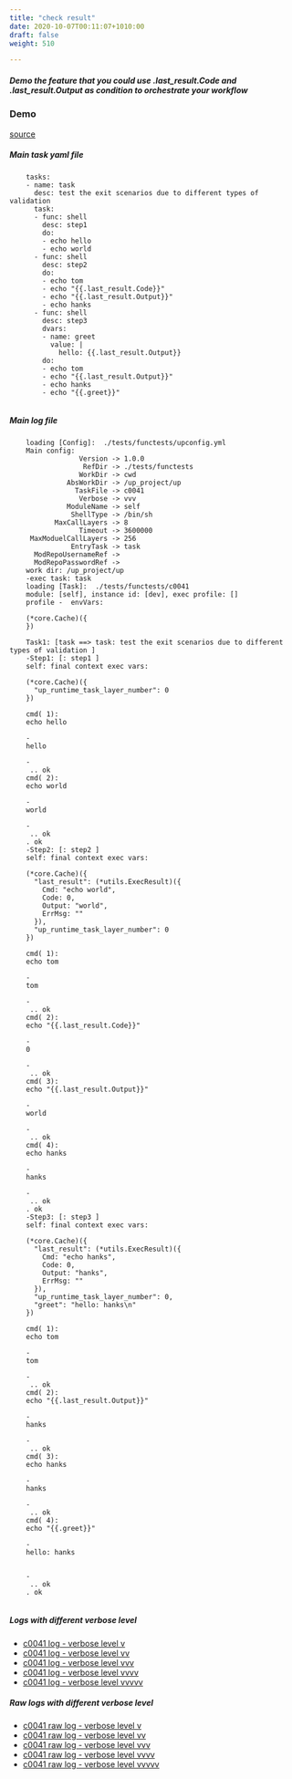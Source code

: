 ```yaml
---
title: "check result"
date: 2020-10-07T00:11:07+1010:00
draft: false
weight: 510

---
```


##### Demo the feature that you could use .last_result.Code and .last_result.Output as condition to orchestrate your workflow


### Demo








[source](https://github.com/upcmd/up/blob/master/tests/functests/c0041.yml)

##### Main task yaml file
```
    tasks:
    - name: task
      desc: test the exit scenarios due to different types of validation
      task:
      - func: shell
        desc: step1
        do:
        - echo hello
        - echo world
      - func: shell
        desc: step2
        do:
        - echo tom
        - echo "{{.last_result.Code}}"
        - echo "{{.last_result.Output}}"
        - echo hanks
      - func: shell
        desc: step3
        dvars:
        - name: greet
          value: |
            hello: {{.last_result.Output}}
        do:
        - echo tom
        - echo "{{.last_result.Output}}"
        - echo hanks
        - echo "{{.greet}}"
    
```
##### Main log file
```
    loading [Config]:  ./tests/functests/upconfig.yml
    Main config:
                 Version -> 1.0.0
                  RefDir -> ./tests/functests
                 WorkDir -> cwd
              AbsWorkDir -> /up_project/up
                TaskFile -> c0041
                 Verbose -> vvv
              ModuleName -> self
               ShellType -> /bin/sh
           MaxCallLayers -> 8
                 Timeout -> 3600000
     MaxModuelCallLayers -> 256
               EntryTask -> task
      ModRepoUsernameRef -> 
      ModRepoPasswordRef -> 
    work dir: /up_project/up
    -exec task: task
    loading [Task]:  ./tests/functests/c0041
    module: [self], instance id: [dev], exec profile: []
    profile -  envVars:
    
    (*core.Cache)({
    })
    
    Task1: [task ==> task: test the exit scenarios due to different types of validation ]
    -Step1: [: step1 ]
    self: final context exec vars:
    
    (*core.Cache)({
      "up_runtime_task_layer_number": 0
    })
    
    cmd( 1):
    echo hello
    
    -
    hello
    
    -
     .. ok
    cmd( 2):
    echo world
    
    -
    world
    
    -
     .. ok
    . ok
    -Step2: [: step2 ]
    self: final context exec vars:
    
    (*core.Cache)({
      "last_result": (*utils.ExecResult)({
        Cmd: "echo world",
        Code: 0,
        Output: "world",
        ErrMsg: ""
      }),
      "up_runtime_task_layer_number": 0
    })
    
    cmd( 1):
    echo tom
    
    -
    tom
    
    -
     .. ok
    cmd( 2):
    echo "{{.last_result.Code}}"
    
    -
    0
    
    -
     .. ok
    cmd( 3):
    echo "{{.last_result.Output}}"
    
    -
    world
    
    -
     .. ok
    cmd( 4):
    echo hanks
    
    -
    hanks
    
    -
     .. ok
    . ok
    -Step3: [: step3 ]
    self: final context exec vars:
    
    (*core.Cache)({
      "last_result": (*utils.ExecResult)({
        Cmd: "echo hanks",
        Code: 0,
        Output: "hanks",
        ErrMsg: ""
      }),
      "up_runtime_task_layer_number": 0,
      "greet": "hello: hanks\n"
    })
    
    cmd( 1):
    echo tom
    
    -
    tom
    
    -
     .. ok
    cmd( 2):
    echo "{{.last_result.Output}}"
    
    -
    hanks
    
    -
     .. ok
    cmd( 3):
    echo hanks
    
    -
    hanks
    
    -
     .. ok
    cmd( 4):
    echo "{{.greet}}"
    
    -
    hello: hanks
    
    
    -
     .. ok
    . ok
    
```


##### Logs with different verbose level
* [c0041 log - verbose level v](../../logs/c0041_v)
* [c0041 log - verbose level vv](../../logs/c0041_vv)
* [c0041 log - verbose level vvv](../../logs/c0041_vvvv)
* [c0041 log - verbose level vvvv](../../logs/c0041_vvvv)
* [c0041 log - verbose level vvvvv](../../logs/c0041_vvvvv)

##### Raw logs with different verbose level
* [c0041 raw log - verbose level v](../../reflogs/c0041_v.log)
* [c0041 raw log - verbose level vv](../../reflogs/c0041_vv.log)
* [c0041 raw log - verbose level vvv](../../reflogs/c0041_vvv.log)
* [c0041 raw log - verbose level vvvv](../../reflogs/c0041_vvvv.log)
* [c0041 raw log - verbose level vvvvv](../../reflogs/c0041_vvvvv.log)








